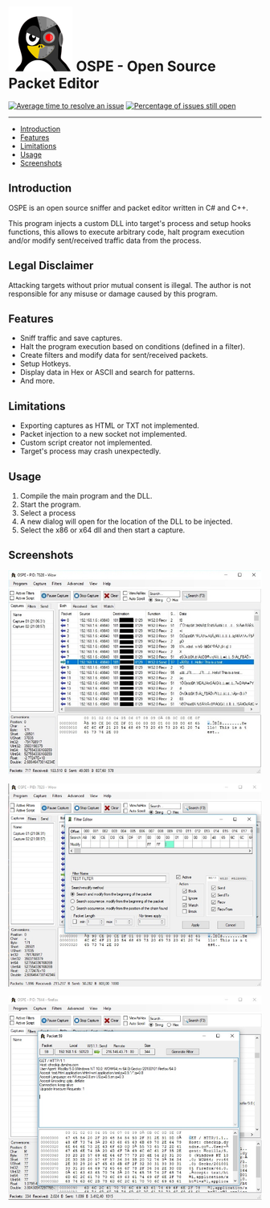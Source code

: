 # ![logo](Screenshots/OspeIcon.png) OSPE - Open Source Packet Editor

[![Average time to resolve an issue](https://isitmaintained.com/badge/resolution/elecyb/OSPE.svg)](https://isitmaintained.com/project/elecyb/OSPE "Average time to resolve an issue") [![Percentage of issues still open](https://isitmaintained.com/badge/open/elecyb/OSPE.svg)](https://isitmaintained.com/project/elecyb/OSPE "Percentage of issues still open")

--------------


* [Introduction](#introduction)
* [Features](#Features)
* [Limitations](#Limitations)
* [Usage](#Usage)
* [Screenshots](#Screenshots)


## Introduction

OSPE is an open source sniffer and packet editor written in C# and C++.

This program injects a custom DLL into target's process and setup hooks functions, this allows to execute arbitrary code, halt program execution and/or modify sent/received traffic data from the process.

## Legal Disclaimer

Attacking targets without prior mutual consent is illegal. The author is not responsible for any misuse or damage caused by this program.

## Features

- Sniff traffic and save captures.
- Halt the program execution based on conditions (defined in a filter).
- Create filters and modify data for sent/received packets.
- Setup Hotkeys.
- Display data in Hex or ASCII and search for patterns.
- And more.

## Limitations

- Exporting captures as HTML or TXT not implemented.
- Packet injection to a new socket not implemented.
- Custom script creator not implemented.
- Target's process may crash unexpectedly.

## Usage

1) Compile the main program and the DLL. 
2) Start the program.
3) Select a process
4) A new dialog will open for the location of the DLL to be injected.
5) Select the x86 or x64 dll and then start a capture.

## Screenshots

![Screen1](Screenshots/Screen1.jpg)



![Screen2](Screenshots/Screen2.jpg)



![Screen3](Screenshots/Screen3.jpg)
